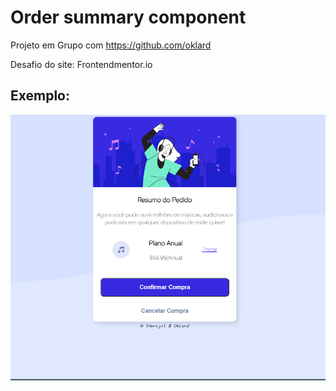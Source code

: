 # Order summary component

Projeto em Grupo com https://github.com/oklard




Desafio do site: Frontendmentor.io



## Exemplo:

![Order summary component](./ordem.png)

